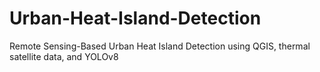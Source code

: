 # Urban-Heat-Island-Detection
Remote Sensing-Based Urban Heat Island Detection using QGIS, thermal satellite data, and YOLOv8
